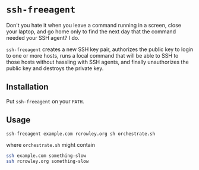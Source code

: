 `ssh-freeagent`
===============

Don't you hate it when you leave a command running in a screen, close your laptop, and go home only to find the next day that the command needed your SSH agent?  I do.

`ssh-freeagent` creates a new SSH key pair, authorizes the public key to login to one or more hosts, runs a local command that will be able to SSH to those hosts without hassling with SSH agents, and finally unauthorizes the public key and destroys the private key.

Installation
------------

Put `ssh-freeagent` on your `PATH`.

Usage
-----

```sh
ssh-freeagent example.com rcrowley.org sh orchestrate.sh
```

where `orchestrate.sh` might contain

```sh
ssh example.com something-slow
ssh rcrowley.org something-slow
```
